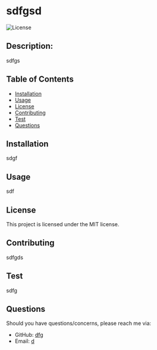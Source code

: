 # sdfgsd
    
  ![License](https://img.shields.io/badge/license-MIT-blue.svg)

  ## Description:
  sdfgs

  ## Table of Contents
  - [Installation](#installation)
  - [Usage](#usage)
  - [License](#license)
  - [Contributing](#contributing)
  - [Test](#test)
  - [Questions](#questions)

  ## Installation
  sdgf

  ## Usage
  sdf

  ## License
This project is licensed under the MIT license.

  ## Contributing
  sdfgds

  ## Test
  sdfg

  ## Questions
  Should you have questions/concerns, please reach me via:
  - GitHub: [dfg](https://github.com/dfg)
  - Email: [d](mailto:d)

